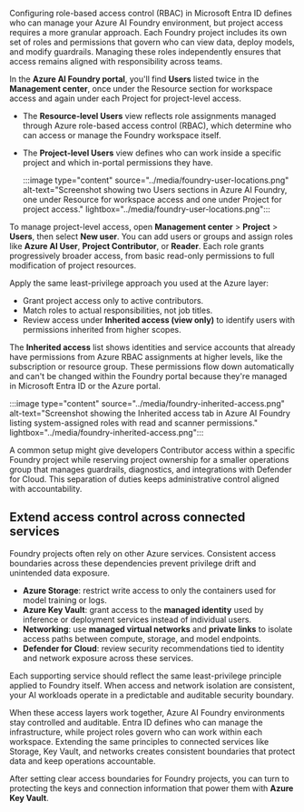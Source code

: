 Configuring role-based access control (RBAC) in Microsoft Entra ID defines who can manage your Azure AI Foundry environment, but project access requires a more granular approach. Each Foundry project includes its own set of roles and permissions that govern who can view data, deploy models, and modify guardrails. Managing these roles independently ensures that access remains aligned with responsibility across teams.

In the **Azure AI Foundry portal**, you'll find **Users** listed twice in the **Management center**, once under the Resource section for workspace access and again under each Project for project-level access.

- The **Resource-level Users** view reflects role assignments managed through Azure role-based access control (RBAC), which determine who can access or manage the Foundry workspace itself.

- The **Project-level Users** view defines who can work inside a specific project and which in-portal permissions they have.

   :::image type="content" source="../media/foundry-user-locations.png" alt-text="Screenshot showing two Users sections in Azure AI Foundry, one under Resource for workspace access and one under Project for project access." lightbox="../media/foundry-user-locations.png":::

To manage project-level access, open **Management center** > **Project** > **Users**, then select **New user**. You can add users or groups and assign roles like **Azure AI User**, **Project Contributor**, or **Reader**. Each role grants progressively broader access, from basic read-only permissions to full modification of project resources.

Apply the same least-privilege approach you used at the Azure layer:

- Grant project access only to active contributors.
- Match roles to actual responsibilities, not job titles.
- Review access under **Inherited access (view only)** to identify users with permissions inherited from higher scopes.

The **Inherited access** list shows identities and service accounts that already have permissions from Azure RBAC assignments at higher levels, like the subscription or resource group. These permissions flow down automatically and can't be changed within the Foundry portal because they're managed in Microsoft Entra ID or the Azure portal.

:::image type="content" source="../media/foundry-inherited-access.png" alt-text="Screenshot showing the Inherited access tab in Azure AI Foundry listing system-assigned roles with read and scanner permissions." lightbox="../media/foundry-inherited-access.png":::

A common setup might give developers Contributor access within a specific Foundry project while reserving project ownership for a smaller operations group that manages guardrails, diagnostics, and integrations with Defender for Cloud. This separation of duties keeps administrative control aligned with accountability.

## Extend access control across connected services

Foundry projects often rely on other Azure services. Consistent access boundaries across these dependencies prevent privilege drift and unintended data exposure.

- **Azure Storage**: restrict write access to only the containers used for model training or logs.
- **Azure Key Vault**: grant access to the **managed identity** used by inference or deployment services instead of individual users.
- **Networking**: use **managed virtual networks** and **private links** to isolate access paths between compute, storage, and model endpoints.
- **Defender for Cloud**: review security recommendations tied to identity and network exposure across these services.

Each supporting service should reflect the same least-privilege principle applied to Foundry itself. When access and network isolation are consistent, your AI workloads operate in a predictable and auditable security boundary.

When these access layers work together, Azure AI Foundry environments stay controlled and auditable. Entra ID defines who can manage the infrastructure, while project roles govern who can work within each workspace. Extending the same principles to connected services like Storage, Key Vault, and networks creates consistent boundaries that protect data and keep operations accountable.

After setting clear access boundaries for Foundry projects, you can turn to protecting the keys and connection information that power them with **Azure Key Vault**.
